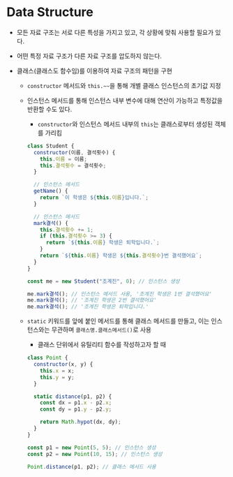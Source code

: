 # Data Structure

- 모든 자료 구조는 서로 다른 특성을 가지고 있고, 각 상황에 맞춰 사용할 필요가 있다.
- 어떤 특정 자료 구조가 다른 자료 구조를 압도하지 않는다.
- 클래스(클래스도 함수임)를 이용하여 자료 구조의 패턴을 구현

  - `constructor` 메서드와 `this.~~`을 통해 개별 클래스 인스턴스의 초기값 지정
  - 인스턴스 메서드를 통해 인스턴스 내부 변수에 대해 연산이 가능하고 특정값을 반환할 수도 있다.

    - `constructor`와 인스턴스 메서드 내부의 `this`는 클래스로부터 생성된 객체를 가리킴

    ```js
    class Student {
      constructor(이름, 결석횟수) {
        this.이름 = 이름;
        this.결석횟수 = 결석횟수;
      }

      // 인스턴스 메서드
      getName() {
        return `이 학생은 ${this.이름}입니다.`;
      }

      // 인스턴스 메서드
      mark결석() {
        this.결석횟수 += 1;
        if (this.결석횟수 >= 3) {
          return `${this.이름} 학생은 퇴학입니다.`;
        }
        return `${this.이름} 학생은 ${this.결석횟수}번 결석했어요`;
      }
    }

    const me = new Student("조계진", 0); // 인스턴스 생성

    me.mark결석(); // 인스턴스 메서드 사용, '조계진 학생은 1번 결석했어요'
    me.mark결석(); // '조계진 학생은 2번 결석했어요'
    me.mark결석(); // '조계진 학생은 퇴학입니다.'
    ```

  - `static` 키워드를 앞에 붙인 메서드를 통해 클래스 메서드를 만들고, 이는 인스턴스와는 무관하며 `클래스명.클래스메서드()`로 사용

    - 클래스 단위에서 유틸리티 함수를 작성하고자 할 때

    ```js
    class Point {
      constructor(x, y) {
        this.x = x;
        this.y = y;
      }

      static distance(p1, p2) {
        const dx = p1.x - p2.x;
        const dy = p1.y - p2.y;

        return Math.hypot(dx, dy);
      }
    }

    const p1 = new Point(5, 5); // 인스턴스 생성
    const p2 = new Point(10, 15); // 인스턴스 생성

    Point.distance(p1, p2); // 클래스 메서드 사용
    ```
